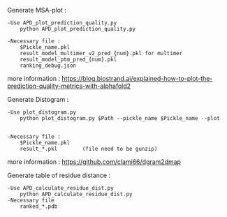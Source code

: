 Generate MSA-plot :
  
	-Use APD_plot_prediction_quality.py
		python APD_plot_prediction_quality.py

	-Necessary file :
		$Pickle_name.pkl
		result_model_multimer_v2_pred_{num}.pkl for multimer
		result_model_ptm_pred_{num}.pkl
		ranking_debug.json
more information : https://blog.biostrand.ai/explained-how-to-plot-the-prediction-quality-metrics-with-alphafold2

Generate Distogram :

	-Use plot_distogram.py
		python plot_distogram.py $Path --pickle_name $Pickle_name --plot
	
	
	-Necessary file :
		$Pickle_name.pkl
		result_*.pkl		(file need to be gunzip)
more information : https://github.com/clami66/dgram2dmap

Generate table of residue distance :

	-Use APD_calculate_residue_dist.py
		python APD_calculate_residue_dist.py
  	-Necessary file
		ranked_*.pdb
